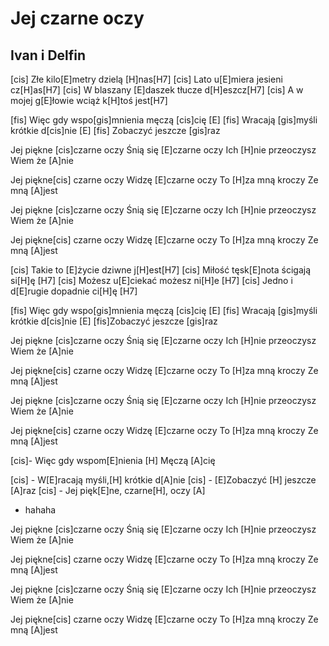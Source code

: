 # Jej czarne oczy
## Ivan i Delfin


[cis] Złe kilo[E]metry dzielą [H]nas[H7]
[cis] Lato u[E]miera jesieni cz[H]as[H7]
[cis] W blaszany [E]daszek tłucze d[H]eszcz[H7]
[cis] A w mojej g[E]łowie wciąż k[H]toś jest[H7]

[fis] Więc gdy wspo[gis]mnienia męczą [cis]cię [E]
[fis] Wracają [gis]myśli krótkie d[cis]nie [E]
[fis] Zobaczyć jeszcze [gis]raz


Jej piękne [cis]czarne oczy
Śnią się [E]czarne oczy
Ich [H]nie przeoczysz
Wiem że [A]nie

Jej piękne[cis] czarne oczy
Widzę [E]czarne oczy
To [H]za mną kroczy
Ze mną [A]jest

Jej piękne [cis]czarne oczy
Śnią się [E]czarne oczy
Ich [H]nie przeoczysz
Wiem że [A]nie

Jej piękne[cis] czarne oczy
Widzę [E]czarne oczy
To [H]za mną kroczy
Ze mną [A]jest



[cis] Takie to [E]życie dziwne j[H]est[H7]
[cis] Miłość tęsk[E]nota ścigają si[H]ę [H7]
[cis] Możesz u[E]ciekać możesz ni[H]e [H7]
[cis] Jedno i d[E]rugie dopadnie ci[H]ę [H7]

[fis] Więc gdy wspo[gis]mnienia męczą [cis]cię [E]
[fis] Wracają [gis]myśli krótkie d[cis]nie [E]
[fis]Zobaczyć jeszcze [gis]raz

Jej piękne [cis]czarne oczy
Śnią się [E]czarne oczy
Ich [H]nie przeoczysz
Wiem że [A]nie

Jej piękne[cis] czarne oczy
Widzę [E]czarne oczy
To [H]za mną kroczy
Ze mną [A]jest

Jej piękne [cis]czarne oczy
Śnią się [E]czarne oczy
Ich [H]nie przeoczysz
Wiem że [A]nie

Jej piękne[cis] czarne oczy
Widzę [E]czarne oczy
To [H]za mną kroczy
Ze mną [A]jest


[cis]- Więc gdy wspom[E]nienia [H]
Męczą [A]cię

[cis] - W[E]racają myśli,[H] krótkie d[A]nie
[cis] - [E]Zobaczyć [H] jeszcze [A]raz
[cis] - Jej pięk[E]ne, czarne[H], oczy [A]
- hahaha

Jej piękne [cis]czarne oczy
Śnią się [E]czarne oczy
Ich [H]nie przeoczysz
Wiem że [A]nie

Jej piękne[cis] czarne oczy
Widzę [E]czarne oczy
To [H]za mną kroczy
Ze mną [A]jest

Jej piękne [cis]czarne oczy
Śnią się [E]czarne oczy
Ich [H]nie przeoczysz
Wiem że [A]nie

Jej piękne[cis] czarne oczy
Widzę [E]czarne oczy
To [H]za mną kroczy
Ze mną [A]jest


